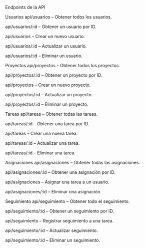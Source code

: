 Endpoints de la API


Usuarios
api/usuarios – Obtener todos los usuarios.

api/usuarios/:id – Obtener un usuario por ID.

api/usuarios – Crear un nuevo usuario.

api/usuarios/:id – Actualizar un usuario.

api/usuarios/:id – Eliminar un usuario.


Proyectos
api/proyectos – Obtener todos los proyectos.

api/proyectos/:id – Obtener un proyecto por ID.

api/proyectos – Crear un nuevo proyecto.

api/proyectos/:id – Actualizar un proyecto.

api/proyectos/:id – Eliminar un proyecto.


Tareas
api/tareas – Obtener todas las tareas.

api/tareas/:id – Obtener una tarea por ID.

api/tareas – Crear una nueva tarea.

api/tareas/:id – Actualizar una tarea.

api/tareas/:id – Eliminar una tarea.


Asignaciones
api/asignaciones – Obtener todas las asignaciones.

api/asignaciones/:id – Obtener una asignación por ID.

api/asignaciones – Asignar una tarea a un usuario.

api/asignaciones/:id – Eliminar una asignación.


Seguimiento
api/seguimiento – Obtener todo el seguimiento.

api/seguimiento/:id – Obtener un seguimiento por ID.

api/seguimiento – Registrar seguimiento a una tarea.

api/seguimiento/:id – Actualizar seguimiento.

api/seguimiento/:id – Eliminar un seguimiento.

